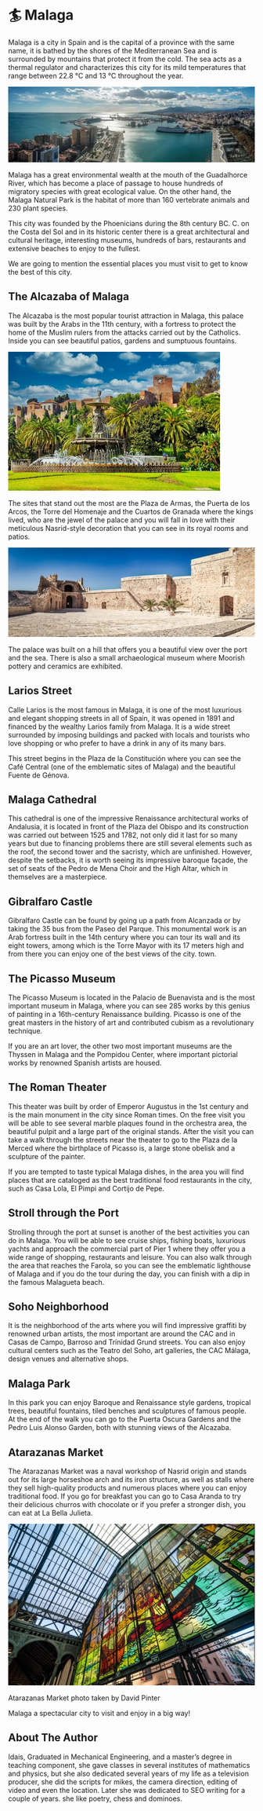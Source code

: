 # 🏄 Malaga

Malaga is a city in Spain and is the capital of a province with the same name, it is bathed by the shores of the Mediterranean Sea and is surrounded by mountains that protect it from the cold. The sea acts as a thermal regulator and characterizes this city for its mild temperatures that range between 22.8 °C and 13 °C throughout the year.

![Malaga](_static/images/malaga/malaga_1.jpg)

Malaga has a great environmental wealth at the mouth of the Guadalhorce River, which has become a place of passage to house hundreds of migratory species with great ecological value. On the other hand, the Malaga Natural Park is the habitat of more than 160 vertebrate animals and 230 plant species.

This city was founded by the Phoenicians during the 8th century BC. C. on the Costa del Sol and in its historic center there is a great architectural and cultural heritage, interesting museums, hundreds of bars, restaurants and extensive beaches to enjoy to the fullest.

We are going to mention the essential places you must visit to get to know the best of this city.

## The Alcazaba of Malaga

The Alcazaba is the most popular tourist attraction in Malaga, this palace was built by the Arabs in the 11th century, with a fortress to protect the home of the Muslim rulers from the attacks carried out by the Catholics. Inside you can see beautiful patios, gardens and sumptuous fountains. 

![Malaga](_static/images/malaga/malaga_2.jpg)

The sites that stand out the most are the Plaza de Armas, the Puerta de los Arcos, the Torre del Homenaje and the Cuartos de Granada where the kings lived, who are the jewel of the palace and you will fall in love with their meticulous Nasrid-style decoration that you can see in its royal rooms and patios.

![Malaga](_static/images/malaga/malaga_3.jpg)

The palace was built on a hill that offers you a beautiful view over the port and the sea. There is also a small archaeological museum where Moorish pottery and ceramics are exhibited.

## Larios Street

Calle Larios is the most famous in Malaga, it is one of the most luxurious and elegant shopping streets in all of Spain, it was opened in 1891 and financed by the wealthy Larios family from Malaga. It is a wide street surrounded by imposing buildings and packed with locals and tourists who love shopping or who prefer to have a drink in any of its many bars.

This street begins in the Plaza de la Constitución where you can see the Café Central (one of the emblematic sites of Malaga) and the beautiful Fuente de Génova.

## Malaga Cathedral

This cathedral is one of the impressive Renaissance architectural works of Andalusia, it is located in front of the Plaza del Obispo and its construction was carried out between 1525 and 1782, not only did it last for so many years but due to financing problems there are still several elements such as the roof, the second tower and the sacristy, which are unfinished. However, despite the setbacks, it is worth seeing its impressive baroque façade, the set of seats of the Pedro de Mena Choir and the High Altar, which in themselves are a masterpiece.

## Gibralfaro Castle

Gibralfaro Castle can be found by going up a path from Alcanzada or by taking the 35 bus from the Paseo del Parque. This monumental work is an Arab fortress built in the 14th century where you can tour its wall and its eight towers, among which is the Torre Mayor with its 17 meters high and from there you can enjoy one of the best views of the city. town.

## The Picasso Museum

The Picasso Museum is located in the Palacio de Buenavista and is the most important museum in Malaga, where you can see 285 works by this genius of painting in a 16th-century Renaissance building. Picasso is one of the great masters in the history of art and contributed cubism as a revolutionary technique.

If you are an art lover, the other two most important museums are the Thyssen in Malaga and the Pompidou Center, where important pictorial works by renowned Spanish artists are housed.

## The Roman Theater

This theater was built by order of Emperor Augustus in the 1st century and is the main monument in the city since Roman times. On the free visit you will be able to see several marble plaques found in the orchestra area, the beautiful pulpit and a large part of the original stands. After the visit you can take a walk through the streets near the theater to go to the Plaza de la Merced where the birthplace of Picasso is, a large stone obelisk and a sculpture of the painter.

If you are tempted to taste typical Malaga dishes, in the area you will find places that are cataloged as the best traditional food restaurants in the city, such as Casa Lola, El Pimpi and Cortijo de Pepe.

## Stroll through the Port

Strolling through the port at sunset is another of the best activities you can do in Malaga. You will be able to see cruise ships, fishing boats, luxurious yachts and approach the commercial part of Pier 1 where they offer you a wide range of shopping, restaurants and leisure. You can also walk through the area that reaches the Farola, so you can see the emblematic lighthouse of Malaga and if you do the tour during the day, you can finish with a dip in the famous Malagueta beach.

## Soho Neighborhood

It is the neighborhood of the arts where you will find impressive graffiti by renowned urban artists, the most important are around the CAC and in Casas de Campo, Barroso and Trinidad Grund streets. You can also enjoy cultural centers such as the Teatro del Soho, art galleries, the CAC Málaga, design venues and alternative shops.

## Malaga Park

In this park you can enjoy Baroque and Renaissance style gardens, tropical trees, beautiful fountains, tiled benches and sculptures of famous people. At the end of the walk you can go to the Puerta Oscura Gardens and the Pedro Luis Alonso Garden, both with stunning views of the Alcazaba.

## Atarazanas Market

The Atarazanas Market was a naval workshop of Nasrid origin and stands out for its large horseshoe arch and its iron structure, as well as stalls where they sell high-quality products and numerous places where you can enjoy traditional food. If you go for breakfast you can go to Casa Aranda to try their delicious churros with chocolate or if you prefer a stronger dish, you can eat at La Bella Julieta.

![Malaga](_static/images/malaga/malaga_4.jpg)

Atarazanas Market photo taken by David Pinter

Malaga a spectacular city to visit and enjoy in a big way!

## About The Author

 Idais, Graduated in Mechanical Engineering, and a master’s degree in teaching component, she gave classes in several institutes of mathematics and physics, but she also dedicated several years of my life as a television producer, she did the scripts for mikes, the camera direction, editing of video and even the location. Later she was dedicated to SEO writing for a couple of years. she like poetry, chess and dominoes.